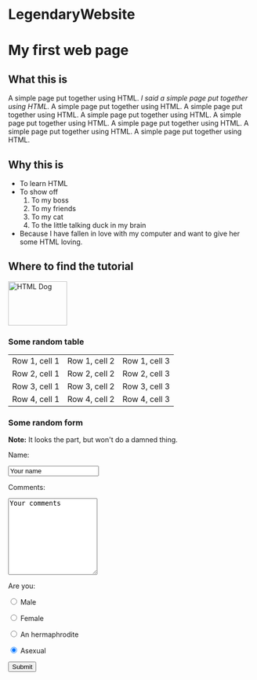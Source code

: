 # LegendaryWebsite
<!DOCTYPE html>
<html>
<head>
    <title>My first web page hoi</title>
</head>

<body>

<h1>My first web page</h1>

<h2>What this is</h2>
<p>A simple page put together using HTML. <em>I said a simple page put together using HTML.</em> A simple page put together using HTML. A simple page put together using HTML. A simple page put together using HTML. A simple page put together using HTML. A simple page put together using HTML. A simple page put together using HTML. A simple page put together using HTML.</p>

<h2>Why this is</h2>
<ul>
    <li>To learn HTML</li>
    <li>
        To show off
        <ol>
            <li>To my boss</li>
            <li>To my friends</li>
            <li>To my cat</li>
            <li>To the little talking duck in my brain</li>
        </ol>
    </li>
    <li>Because I have fallen in love with my computer and want to give her some HTML loving.</li>
</ul>

<h2>Where to find the tutorial</h2>
<p><a href="http://www.htmldog.com"><img src="http://www.htmldog.com/badge1.gif" width="120" height="90" alt="HTML Dog"></a></p>

<h3>Some random table</h3>
<table>
    <tr>
        <td>Row 1, cell 1</td>
        <td>Row 1, cell 2</td>
        <td>Row 1, cell 3</td>
    </tr>
    <tr>
        <td>Row 2, cell 1</td>
        <td>Row 2, cell 2</td>
        <td>Row 2, cell 3</td>
    </tr>
    <tr>
        <td>Row 3, cell 1</td>
        <td>Row 3, cell 2</td>
        <td>Row 3, cell 3</td>
    </tr>
    <tr>
        <td>Row 4, cell 1</td>
        <td>Row 4, cell 2</td>
        <td>Row 4, cell 3</td>
    </tr>
</table>

<h3>Some random form</h3>
<p><strong>Note:</strong> It looks the part, but won't do a damned thing.</p>

<form action="somescript.php" method="post">

<p>Name:</p>
<p><input name="name" value="Your name"></p>

<p>Comments: </p>
<p><textarea rows="10" cols="20" name="comments">Your comments</textarea></p>

<p>Are you:</p>
<p><input type="radio" name="areyou" value="male"> Male</p>
<p><input type="radio" name="areyou" value="female"> Female</p>
<p><input type="radio" name="areyou" value="hermaphrodite"> An hermaphrodite</p>
<p><input type="radio" name="areyou" value="asexual" checked> Asexual</p>

<p><input type="submit"></p>

</form>

</body>

</html>
